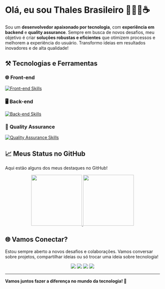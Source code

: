 # Olá, eu sou Thales Brasileiro 👋👨‍💻☕

Sou um **desenvolvedor apaixonado por tecnologia**, com **experiência em backend** e **quality assurance**. Sempre em busca de novos desafios, meu objetivo é criar **soluções robustas e eficientes** que otimizem processos e melhorem a experiência do usuário. Transformo ideias em resultados inovadores e de alta qualidade!

## ⚒️ Tecnologias e Ferramentas

### 🌐 **Front-end**
[![Front-end Skills](https://skillicons.dev/icons?i=html,css,js,angular,figma)](https://skillicons.dev)

### 🖥️ **Back-end**
[![Back-end Skills](https://skillicons.dev/icons?i=python,java,spring,idea,eclipse,postgres,mysql,postman,git,github,gitlab,docker,vercel,jenkins)](https://skillicons.dev)

### 🧪 **Quality Assurance**
[![Quality Assurance Skills](https://skillicons.dev/icons?i=selenium,cypress)](https://skillicons.dev)

## 📈 Meus Status no GitHub

Aqui estão alguns dos meus destaques no GitHub!

<div align="center">
  <a href="https://github.com/thalesxbrasileiro">
    <img height="165em" src="https://github-readme-stats.vercel.app/api?username=thalesxbrasileiro&show_icons=true&theme=dracula&include_all_commits=true&count_private=true"/>
    <img height="165em" src="https://github-readme-stats.vercel.app/api/top-langs/?username=thalesxbrasileiro&layout=compact&langs_count=7&theme=dracula"/>
  </a>
</div>

## 🌐 Vamos Conectar?

Estou sempre aberto a novos desafios e colaborações. Vamos conversar sobre projetos, compartilhar ideias ou só trocar uma ideia sobre tecnologia!

<div align="center">
  <a href="https://www.instagram.com/thalesbrasileiro/" target="_blank"><img src="https://img.shields.io/badge/-Instagram-%23E4405F?style=for-the-badge&logo=instagram&logoColor=white" target="_blank"></a>
  <a href="https://discord.com/channels/TXB#7879" target="_blank"><img src="https://img.shields.io/badge/Discord-7289DA?style=for-the-badge&logo=discord&logoColor=white" target="_blank"></a>
  <a href="mailto:thalesxbrasileiro@gmail.com"><img src="https://img.shields.io/badge/Gmail-D14836?style=for-the-badge&logo=gmail&logoColor=white" target="_blank"></a>
  <a href="https://www.linkedin.com/in/thales-brasileiro-8714171bb/" target="_blank"><img src="https://img.shields.io/badge/-LinkedIn-%230077B5?style=for-the-badge&logo=linkedin&logoColor=white" target="_blank"></a>
</div>

---

**Vamos juntos fazer a diferença no mundo da tecnologia! 🚀**
